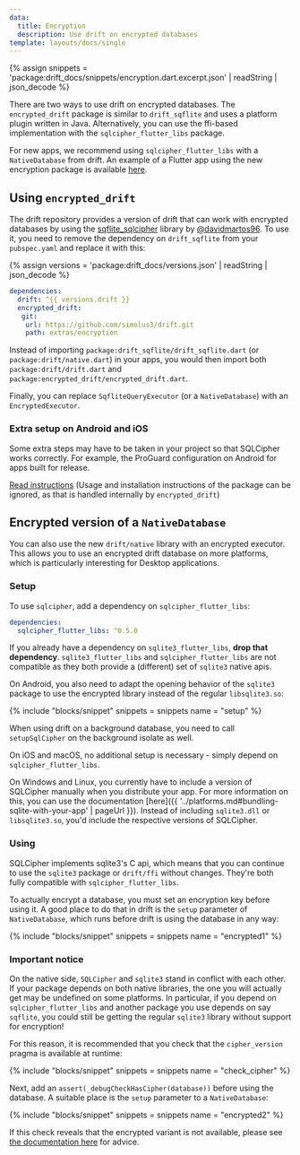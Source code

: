 ```yaml
---
data:
  title: Encryption
  description: Use drift on encrypted databases
template: layouts/docs/single
---
```


{% assign snippets = 'package:drift_docs/snippets/encryption.dart.excerpt.json' | readString | json_decode %}

There are two ways to use drift on encrypted databases.
The `encrypted_drift` package is similar to `drift_sqflite` and uses a platform plugin written in
Java.
Alternatively, you can use the ffi-based implementation with the `sqlcipher_flutter_libs` package.

For new apps, we recommend using `sqlcipher_flutter_libs` with a `NativeDatabase`
from drift.
An example of a Flutter app using the new encryption package is available
[here](https://github.com/simolus3/drift/tree/develop/examples/encryption).

## Using `encrypted_drift`

The drift repository provides a version of drift that can work with encrypted databases by using the
[sqflite_sqlcipher](https://pub.dev/packages/sqflite_sqlcipher) library
by [@davidmartos96](https://github.com/davidmartos96). To use it, you need to
remove the dependency on `drift_sqflite` from your `pubspec.yaml` and replace it
with this:

{% assign versions = 'package:drift_docs/versions.json' | readString | json_decode %}

```yaml
dependencies:
  drift: ^{{ versions.drift }}
  encrypted_drift:
   git:
    url: https://github.com/simolus3/drift.git
    path: extras/encryption
```

Instead of importing `package:drift_sqflite/drift_sqflite.dart` (or `package:drift/native.dart`) in your apps, 
you would then import both `package:drift/drift.dart` and `package:encrypted_drift/encrypted_drift.dart`.

Finally, you can replace `SqfliteQueryExecutor` (or a `NativeDatabase`) with an `EncryptedExecutor`.

### Extra setup on Android and iOS

Some extra steps may have to be taken in your project so that SQLCipher works correctly. For example, the ProGuard configuration on Android for apps built for release.

[Read instructions](https://pub.dev/packages/sqflite_sqlcipher) (Usage and installation instructions of the package can be ignored, as that is handled internally by `encrypted_drift`)

## Encrypted version of a `NativeDatabase`

You can also use the new `drift/native` library with an encrypted executor.
This allows you to use an encrypted drift database on more platforms, which is particularly
interesting for Desktop applications.

### Setup

To use `sqlcipher`, add a dependency on `sqlcipher_flutter_libs`:

```yaml
dependencies:
  sqlcipher_flutter_libs: ^0.5.0
```

If you already have a dependency on `sqlite3_flutter_libs`, __drop that dependency__.
`sqlite3_flutter_libs` and `sqlcipher_flutter_libs` are not compatible
as they both provide a (different) set of `sqlite3` native apis.

On Android, you also need to adapt the opening behavior of the `sqlite3` package to use the encrypted library instead
of the regular `libsqlite3.so`:

{% include "blocks/snippet" snippets = snippets name = "setup" %}

When using drift on a background database, you need to call `setupSqlCipher` on the background isolate
as well.

On iOS and macOS, no additional setup is necessary - simply depend on `sqlcipher_flutter_libs`.

On Windows and Linux, you currently have to include a version of SQLCipher manually when you distribute
your app.
For more information on this, you can use the documentation [here]({{ '../platforms.md#bundling-sqlite-with-your-app' | pageUrl }}).
Instead of including `sqlite3.dll` or `libsqlite3.so`, you'd include the respective versions
of SQLCipher.

### Using

SQLCipher implements sqlite3's C api, which means that you can continue to use the `sqlite3` package
or `drift/ffi` without changes. They're both fully compatible with `sqlcipher_flutter_libs`.

To actually encrypt a database, you must set an encryption key before using it.
A good place to do that in drift is the `setup` parameter of `NativeDatabase`, which runs before drift
is using the database in any way:

{% include "blocks/snippet" snippets = snippets name = "encrypted1" %}

### Important notice

On the native side, `SQLCipher` and `sqlite3` stand in conflict with each other.
If your package depends on both native libraries, the one you will actually get may be undefined on some platforms.
In particular, if you depend on `sqlcipher_flutter_libs` and another package you use depends on say `sqflite`,
you could still be getting the regular `sqlite3` library without support for encryption!

For this reason, it is recommended that you check that the `cipher_version` pragma is available at runtime:

{% include "blocks/snippet" snippets = snippets name = "check_cipher" %}

Next, add an `assert(_debugCheckHasCipher(database))` before using the database. A suitable place is the
`setup` parameter to a `NativeDatabase`:

{% include "blocks/snippet" snippets = snippets name = "encrypted2" %}

If this check reveals that the encrypted variant is not available, please see [the documentation here](https://github.com/simolus3/sqlite3.dart/tree/master/sqlcipher_flutter_libs#incompatibilities-with-sqlite3-on-ios-and-macos) for advice.
